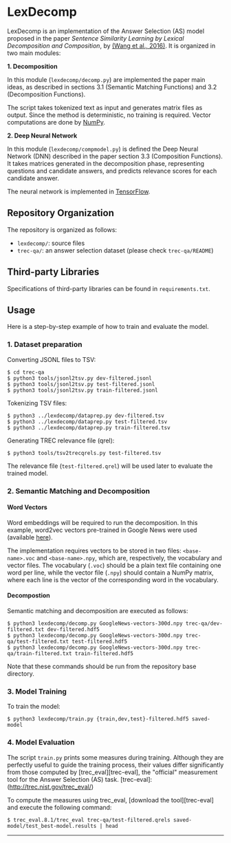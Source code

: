 # LexDecomp

LexDecomp is an implementation of the Answer Selection (AS) model proposed in the paper *Sentence Similarity Learning by Lexical Decomposition and Composition*, by [(Wang et al., 2016)][wang-2016]. It is organized in two main modules:

[wang-2016]: https://arxiv.org/abs/1602.07019


**1. Decomposition**

In this module (`lexdecomp/decomp.py`) are implemented the paper main ideas, as described in sections 3.1 (Semantic Matching Functions) and 3.2 (Decomposition Functions).

The script takes tokenized text as input and generates matrix files as output. Since the method is deterministic, no training is required. Vector computations are done by [NumPy][numpy].


**2. Deep Neural Network**

In this module (`lexdecomp/compmodel.py`) is defined the Deep Neural Network (DNN) described in the paper section 3.3 (Composition Functions). It takes matrices generated in the decomposition phase, representing questions and candidate answers, and predicts relevance scores for each candidate answer.

The neural network is implemented in [TensorFlow][tensorflow].


[tensorflow]: https://www.tensorflow.org/
[numpy]: http://www.numpy.org/



## Repository Organization

The repository is organized as follows:
- `lexdecomp/`:
    source files
- `trec-qa/`:
    an answer selection dataset (please check `trec-qa/README`)


## Third-party Libraries
Specifications of third-party libraries can be found in `requirements.txt`.


## Usage

Here is a step-by-step example of how to train and evaluate the model.

### 1. Dataset preparation

Converting JSONL files to TSV:

    $ cd trec-qa
    $ python3 tools/jsonl2tsv.py dev-filtered.jsonl
    $ python3 tools/jsonl2tsv.py test-filtered.jsonl
    $ python3 tools/jsonl2tsv.py train-filtered.jsonl

Tokenizing TSV files:

    $ python3 ../lexdecomp/dataprep.py dev-filtered.tsv
    $ python3 ../lexdecomp/dataprep.py test-filtered.tsv
    $ python3 ../lexdecomp/dataprep.py train-filtered.tsv

Generating TREC relevance file (qrel):

    $ python3 tools/tsv2trecqrels.py test-filtered.tsv

The relevance file (`test-filtered.qrel`) will be used later to evaluate the trained model.


### 2. Semantic Matching and Decomposition

#### Word Vectors
Word embeddings will be required to run the decomposition. In this example, word2vec vectors pre-trained in Google News were used (available [ here](https://code.google.com/archive/p/word2vec/)).

The implementation requires vectors to be stored in two files: `<base-name>.voc` and `<base-name>.npy`, which are, respectively, the vocabulary and vector files. The vocabulary (`.voc`) should be a plain text file containing one word per line, while the vector file (`.npy`) should contain a NumPy matrix, where each line is the vector of the corresponding word in the vocabulary.



#### Decompostion
Semantic matching and decomposition are executed as follows:

    $ python3 lexdecomp/decomp.py GoogleNews-vectors-300d.npy trec-qa/dev-filtered.txt dev-filtered.hdf5
    $ python3 lexdecomp/decomp.py GoogleNews-vectors-300d.npy trec-qa/test-filtered.txt test-filtered.hdf5
    $ python3 lexdecomp/decomp.py GoogleNews-vectors-300d.npy trec-qa/train-filtered.txt train-filtered.hdf5

Note that these commands should be run from the repository base directory.

### 3. Model Training

To train the model:

    $ python3 lexdecomp/train.py {train,dev,test}-filtered.hdf5 saved-model


### 4. Model Evaluation
The script `train.py` prints some measures during training. Although they are perfectly useful to guide the training process, their values differ significantly from those computed by [trec_eval][trec-eval], the "official" measurement tool for the Answer Selection (AS) task.
[trec-eval]: (http://trec.nist.gov/trec_eval/)

To compute the measures using trec_eval, [download the tool][trec-eval] and execute the following command:

    $ trec_eval.8.1/trec_eval trec-qa/test-filtered.qrels saved-model/test_best-model.results | head


---
